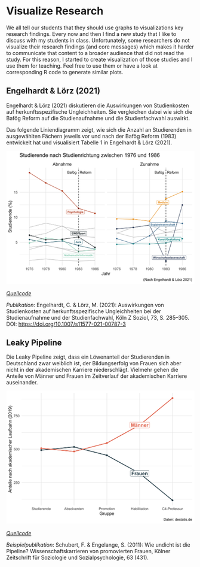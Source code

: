 
<!-- README.md is generated from README.Rmd. Please edit that file -->

# Visualize Research

<!-- badges: start -->
<!-- badges: end -->

We all tell our students that they should use graphs to visualizations
key research findings. Every now and then I find a new study that I like
to discuss with my students in class. Unfortunately, some researchers do
not visualize their research findings (and core messages) which makes it
harder to communicate that content to a broader audience that did not
read the study. For this reason, I started to create visualization of
those studies and I use them for teaching. Feel free to use them or have
a look at corresponding R code to generate similar plots.

## Engelhardt & Lörz (2021)

Engelhardt & Lörz (2021) diskutieren die Auswirkungen von Studienkosten
auf herkunftsspezifische Ungleichheiten. Sie vergleichen dabei wie sich
die Bafög Reform auf die Studienaufnahme und die Studienfachwahl
auswirkt.

Das folgende Liniendiagramm zeigt, wie sich die Anzahl an Studierenden
in ausgewählten Fächern jeweils vor und nach der Bafög Reform (1983)
entwickelt hat und visualisiert Tabelle 1 in Engelhardt & Lörz (2021).

![](man/figures/Engelhardt_Loerz_2021.png)

[*Quellcode*](https://github.com/edgar-treischl/VisualizeResearch/blob/master/R/Engelhardt_L%C3%B6rz_2021.R)

*Publikation*: Engelhardt, C. & Lörz, M. (2021): Auswirkungen von
Studienkosten auf herkunftsspezifische Ungleichheiten bei der
Studienaufnahme und der Studienfachwahl, Köln Z Soziol, 73, S. 285–305.
DOI: <https://doi.org/10.1007/s11577-021-00787-3>

## Leaky Pipeline

Die Leaky Pipeline zeigt, dass ein Löwenanteil der Studierenden in
Deutschland zwar weiblich ist, der Bildungserfolg von Frauen sich aber
nicht in der akademischen Karriere niederschlägt. Vielmehr gehen die
Anteile von Männer und Frauen im Zeitverlauf der akademischen Karriere
auseinander.

![The Leaky Pipeline](man/figures/Leaky_Pipeline.png)

[*Quellcode*](https://github.com/edgar-treischl/VisualizeResearch/blob/master/R/Leaky_Pipeline.R)

*Beispielpublikation*: Schubert, F. & Engelange, S. (2011): Wie undicht
ist die Pipeline? Wissenschaftskarrieren von promovierten Frauen, Kölner
Zeitschrift für Soziologie und Sozialpsychologie, 63 (431).
